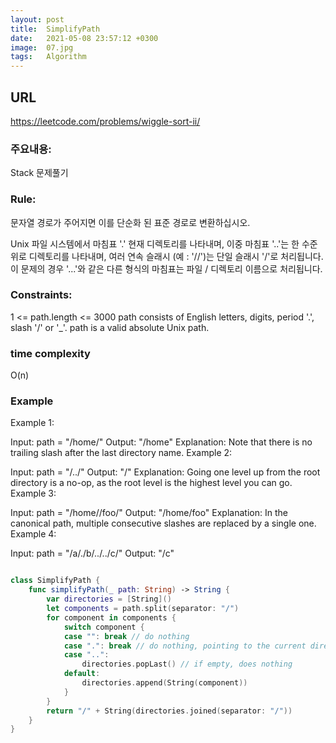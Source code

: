 ```yaml
---
layout: post
title:  SimplifyPath
date:   2021-05-08 23:57:12 +0300
image:  07.jpg
tags:   Algorithm
---
```


## URL
https://leetcode.com/problems/wiggle-sort-ii/

### 주요내용: 
Stack 문제풀기

### Rule:
문자열 경로가 주어지면 이를 단순화 된 표준 경로로 변환하십시오.

Unix 파일 시스템에서 마침표 '.' 현재 디렉토리를 나타내며, 이중 마침표 '..'는 한 수준 위로 디렉토리를 나타내며, 여러 연속 슬래시 (예 : '//')는 단일 슬래시 '/'로 처리됩니다. 이 문제의 경우 '...'와 같은 다른 형식의 마침표는 파일 / 디렉토리 이름으로 처리됩니다.

### Constraints:
1 <= path.length <= 3000
path consists of English letters, digits, period '.', slash '/' or '_'.
path is a valid absolute Unix path.

### time complexity
O(n)

### Example
Example 1:

Input: path = "/home/"
Output: "/home"
Explanation: Note that there is no trailing slash after the last directory name.
Example 2:

Input: path = "/../"
Output: "/"
Explanation: Going one level up from the root directory is a no-op, as the root level is the highest level you can go.
Example 3:

Input: path = "/home//foo/"
Output: "/home/foo"
Explanation: In the canonical path, multiple consecutive slashes are replaced by a single one.
Example 4:

Input: path = "/a/./b/../../c/"
Output: "/c"

```swift

class SimplifyPath {
    func simplifyPath(_ path: String) -> String {
        var directories = [String]()
        let components = path.split(separator: "/")
        for component in components {
            switch component {
            case "": break // do nothing
            case ".": break // do nothing, pointing to the current directory
            case "..":
                directories.popLast() // if empty, does nothing
            default:
                directories.append(String(component))
            }
        }
        return "/" + String(directories.joined(separator: "/"))
    }
}
```
